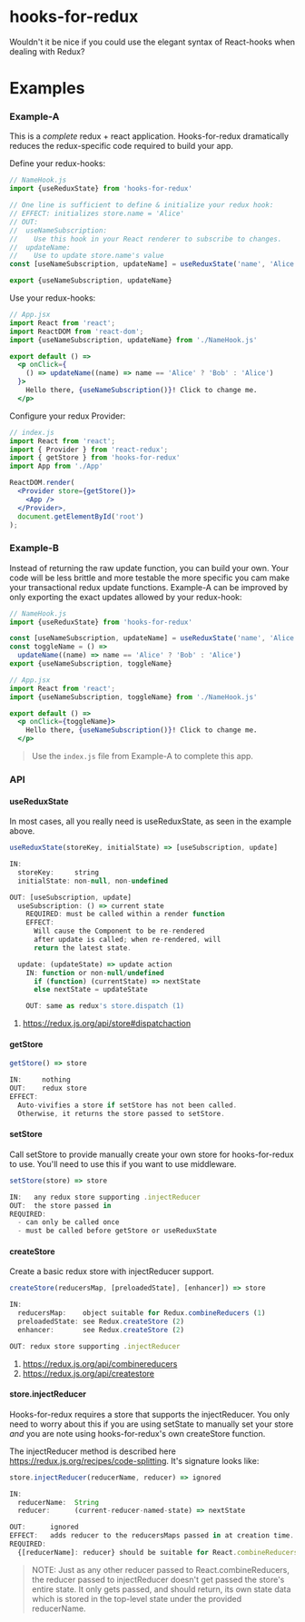 # hooks-for-redux

Wouldn't it be nice if you could use the elegant syntax of React-hooks when dealing with Redux?

# Examples

### Example-A
This is a *complete* redux + react application. Hooks-for-redux dramatically reduces the redux-specific code required to build your app.

Define your redux-hooks:
```jsx
// NameHook.js
import {useReduxState} from 'hooks-for-redux'

// One line is sufficient to define & initialize your redux hook:
// EFFECT: initializes store.name = 'Alice'
// OUT:
//  useNameSubscription:
//    Use this hook in your React renderer to subscribe to changes.
//  updateName:
//    Use to update store.name's value
const [useNameSubscription, updateName] = useReduxState('name', 'Alice')

export {useNameSubscription, updateName}
```

Use your redux-hooks:
```jsx
// App.jsx
import React from 'react';
import ReactDOM from 'react-dom';
import {useNameSubscription, updateName} from './NameHook.js'

export default () =>
  <p onClick={
    () => updateName((name) => name == 'Alice' ? 'Bob' : 'Alice')
  }>
    Hello there, {useNameSubscription()}! Click to change me.
  </p>
```

Configure your redux Provider:
```jsx
// index.js
import React from 'react';
import { Provider } from 'react-redux';
import { getStore } from 'hooks-for-redux'
import App from './App'

ReactDOM.render(
  <Provider store={getStore()}>
    <App />
  </Provider>,
  document.getElementById('root')
);
```

### Example-B
Instead of returning the raw update function, you can build your own. Your code will be less brittle and more testable the more specific you cam make your transactional redux update functions. Example-A can be improved by only exporting the exact updates allowed by your redux-hook:

```jsx
// NameHook.js
import {useReduxState} from 'hooks-for-redux'

const [useNameSubscription, updateName] = useReduxState('name', 'Alice')
const toggleName = () =>
  updateName((name) => name == 'Alice' ? 'Bob' : 'Alice')
export {useNameSubscription, toggleName}
```

```jsx
// App.jsx
import React from 'react';
import {useNameSubscription, toggleName} from './NameHook.js'

export default () =>
  <p onClick={toggleName}>
    Hello there, {useNameSubscription()}! Click to change me.
  </p>
```
> Use the `index.js` file from Example-A to complete this app.

### API

#### useReduxState

In most cases, all you really need is useReduxState, as seen in the example above.

```jsx
useReduxState(storeKey, initialState) => [useSubscription, update]

IN:
  storeKey:     string
  initialState: non-null, non-undefined

OUT: [useSubscription, update]
  useSubscription: () => current state
    REQUIRED: must be called within a render function
    EFFECT:
      Will cause the Component to be re-rendered
      after update is called; when re-rendered, will
      return the latest state.

  update: (updateState) => update action
    IN: function or non-null/undefined
      if (function) (currentState) => nextState
      else nextState = updateState

    OUT: same as redux's store.dispatch (1)
```
1. https://redux.js.org/api/store#dispatchaction

#### getStore
```jsx
getStore() => store

IN:     nothing
OUT:    redux store
EFFECT:
  Auto-vivifies a store if setStore has not been called.
  Otherwise, it returns the store passed to setStore.
```

#### setStore

Call setStore to provide manually create your own store for hooks-for-redux to use. You'll need to use this if you want to use middleware.

```jsx
setStore(store) => store

IN:   any redux store supporting .injectReducer
OUT:  the store passed in
REQUIRED:
  - can only be called once
  - must be called before getStore or useReduxState
```

#### createStore

Create a basic redux store with injectReducer support.

```jsx
createStore(reducersMap, [preloadedState], [enhancer]) => store

IN:
  reducersMap:    object suitable for Redux.combineReducers (1)
  preloadedState: see Redux.createStore (2)
  enhancer:       see Redux.createStore (2)

OUT: redux store supporting .injectReducer
```
1. https://redux.js.org/api/combinereducers
1. https://redux.js.org/api/createstore

#### store.injectReducer

Hooks-for-redux requires a store that supports the injectReducer. You only need to worry about this if you are using setState to manually set your store *and* you are note using hooks-for-redux's own createStore function.

The injectReducer method is described here https://redux.js.org/recipes/code-splitting. It's signature looks like:

```jsx
store.injectReducer(reducerName, reducer) => ignored

IN:
  reducerName:  String
  reducer:      (current-reducer-named-state) => nextState

OUT:      ignored
EFFECT:   adds reducer to the reducersMaps passed in at creation time.
REQUIRED:
  {[reducerName]: reducer} should be suitable for React.combineReducers

```

> NOTE: Just as any other reducer passed to React.combineReducers, the reducer passed to injectReducer doesn't get passed the store's entire state. It only gets passed, and should return, its own state data which is stored in the top-level state under the provided reducerName.


